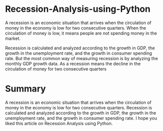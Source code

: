 # Recession-Analysis-using-Python
A recession is an economic situation that arrives when the circulation of money in the economy is low for two consecutive quarters. When the circulation of money is low, it means people are not spending money in the market.

Recession is calculated and analyzed according to the growth in GDP, the growth in the unemployment rate, and the growth in consumer spending rate. But the most common way of measuring recession is by analyzing the monthly GDP growth data.
As a recession means the decline in the circulation of money for two consecutive quarters
# Summary
A recession is an economic situation that arrives when the circulation of money in the economy is low for two consecutive quarters. Recession is calculated and analyzed according to the growth in GDP, the growth in the unemployment rate, and the growth in consumer spending rate. I hope you liked this article on Recession Analysis using Python.

